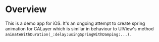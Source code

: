# Overview

This is a demo app for iOS. It's an ongoing attempt to create spring animation for CALayer which is similar in behaviour to UIView's method `animateWithDuration(_:delay:usingSpringWithDamping:...)`.